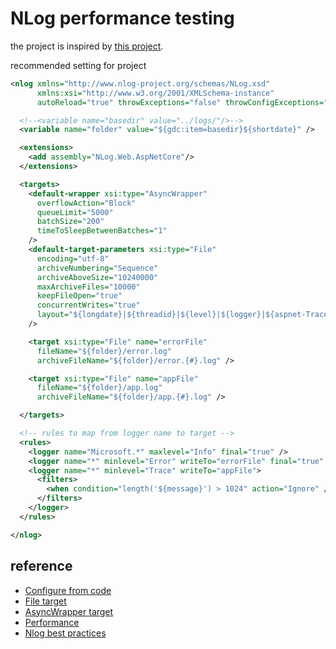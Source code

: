 # NLog performance testing

the project is inspired by [this project](https://github.com/imanushin/nlog-log4net-performance-comparison).

recommended setting for project

```xml
<nlog xmlns="http://www.nlog-project.org/schemas/NLog.xsd"
      xmlns:xsi="http://www.w3.org/2001/XMLSchema-instance"
      autoReload="true" throwExceptions="false" throwConfigExceptions="true">

  <!--<variable name="basedir" value="../logs/"/>-->
  <variable name="folder" value="${gdc:item=basedir}${shortdate}" />

  <extensions>
    <add assembly="NLog.Web.AspNetCore"/>
  </extensions>

  <targets>
    <default-wrapper xsi:type="AsyncWrapper"
      overflowAction="Block"
      queueLimit="5000"
      batchSize="200"
      timeToSleepBetweenBatches="1"
    />
    <default-target-parameters xsi:type="File"
      encoding="utf-8"
      archiveNumbering="Sequence"
      archiveAboveSize="10240000"
      maxArchiveFiles="10000"
      keepFileOpen="true"
      concurrentWrites="true"
      layout="${longdate}|${threadid}|${level}|${logger}|${aspnet-TraceIdentifier:ignoreActivityId=true}|${message} ${exception:format=tostring}"
    />

    <target xsi:type="File" name="errorFile"
      fileName="${folder}/error.log"
      archiveFileName="${folder}/error.{#}.log" />

    <target xsi:type="File" name="appFile"
      fileName="${folder}/app.log"
      archiveFileName="${folder}/app.{#}.log" />

  </targets>

  <!-- rules to map from logger name to target -->
  <rules>
    <logger name="Microsoft.*" maxlevel="Info" final="true" />
    <logger name="*" minlevel="Error" writeTo="errorFile" final="true" />
    <logger name="*" minlevel="Trace" writeTo="appFile">
      <filters>
        <when condition="length('${message}') > 1024" action="Ignore" />
      </filters>
    </logger>
  </rules>

</nlog>
```

## reference

- [Configure from code](https://github.com/NLog/NLog/wiki/Configure-from-code)
- [File target](https://github.com/NLog/NLog/wiki/File-target)
- [AsyncWrapper target](https://github.com/NLog/NLog/wiki/AsyncWrapper-target)
- [Performance](https://github.com/NLog/NLog/wiki/Performance)
- [Nlog best practices](hhttps://github.com/NLog/NLog/wiki/Tutorial#best-practices-for-using-nlog)
